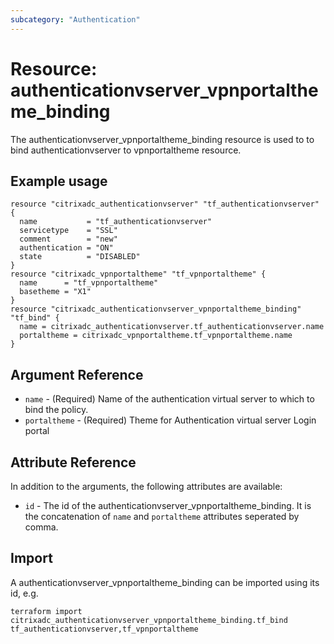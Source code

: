 ```yaml
---
subcategory: "Authentication"
---
```


# Resource: authenticationvserver_vpnportaltheme_binding

The authenticationvserver_vpnportaltheme_binding resource is used to to bind authenticationvserver to vpnportaltheme resource.


## Example usage

```hcl
resource "citrixadc_authenticationvserver" "tf_authenticationvserver" {
  name           = "tf_authenticationvserver"
  servicetype    = "SSL"
  comment        = "new"
  authentication = "ON"
  state          = "DISABLED"
}
resource "citrixadc_vpnportaltheme" "tf_vpnportaltheme" {
  name      = "tf_vpnportaltheme"
  basetheme = "X1"
}
resource "citrixadc_authenticationvserver_vpnportaltheme_binding" "tf_bind" {
  name = citrixadc_authenticationvserver.tf_authenticationvserver.name
  portaltheme = citrixadc_vpnportaltheme.tf_vpnportaltheme.name
}
```


## Argument Reference

* `name` - (Required) Name of the authentication virtual server to which to bind the policy.
* `portaltheme` - (Required) Theme for Authentication virtual server Login portal


## Attribute Reference

In addition to the arguments, the following attributes are available:

* `id` - The id of the authenticationvserver_vpnportaltheme_binding. It is the concatenation of `name` and `portaltheme` attributes seperated by comma.


## Import

A authenticationvserver_vpnportaltheme_binding can be imported using its id, e.g.

```shell
terraform import citrixadc_authenticationvserver_vpnportaltheme_binding.tf_bind tf_authenticationvserver,tf_vpnportaltheme
```
